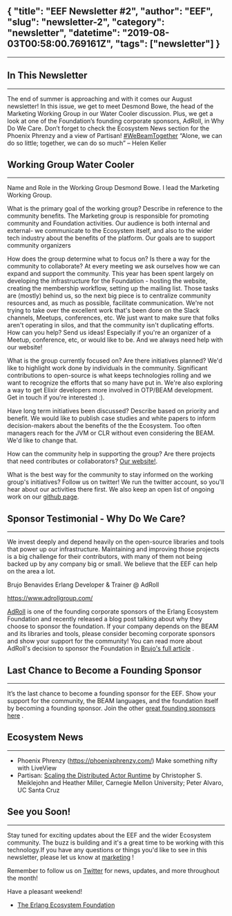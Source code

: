 {
  "title": "EEF Newsletter #2",
  "author": "EEF",
  "slug": "newsletter-2",
  "category": "newsletter",
  "datetime": "2019-08-03T00:58:00.769161Z",
  "tags": ["newsletter"]
}
---
---


## In This Newsletter
------------------------------------------------------------
The end of summer is approaching and with it comes our August newsletter! In this issue, we get to meet Desmond Bowe, the head of the Marketing Working Group in our Water Cooler discussion. Plus, we get a look at one of the Foundation’s founding corporate sponsors, AdRoll, in Why Do We Care. Don’t forget to check the Ecosystem News section for the Phoenix Phrenzy and a view of Partisan!
[#WeBeamTogether](https://twitter.com/search?q=%23WeBEAMTogether)
“Alone, we can do so little; together, we can do so much” – Helen Keller


## Working Group Water Cooler
------------------------------------------------------------

Name and Role in the Working Group
Desmond Bowe. I lead the Marketing Working Group.

What is the primary goal of the working group? Describe in reference to the community benefits.
The Marketing group is responsible for promoting community and Foundation activities.  Our audience is both internal and external- we communicate to the Ecosystem itself, and also to the wider tech industry about the benefits of the platform.  Our goals are to support community organizers

How does the group determine what to focus on? Is there a way for the community to collaborate?
At every meeting we ask ourselves how we can expand and support the community.  This year has been spent largely on developing the infrastructure for the Foundation - hosting the website, creating the membership workflow, setting up the mailing list. Those tasks are (mostly) behind us, so the next big piece is to centralize community resources and, as much as possible, facilitate communication.  We're not trying to take over the excellent work that's been done on the Slack channels, Meetups, conferences, etc.  We just want to make sure that folks aren't operating in silos, and that the community isn't duplicating efforts.  How can you help? Send us ideas!  Especially if you're an organizer of a Meetup, conference, etc, or would like to be.  And we always need help with our website!

What is the group currently focused on? Are there initiatives planned?
We'd like to highlight work done by individuals in the community. Significant contributions to open-source is what keeps technologies rolling and we want to recognize the efforts that so many have put in.  We're also exploring a way to get Elixir developers more involved in OTP/BEAM development.  Get in touch if you're interested :).

Have long term initiatives been discussed? Describe based on priority and benefit.
We would like to publish case studies and white papers to inform decision-makers about the benefits of the the Ecosystem.  Too often managers reach for the JVM or CLR without even considering the BEAM.  We'd like to change that.

How can the community help in supporting the group? Are there projects that need contributes or collaborators?
[Our website!](https://github.com/erlef/website).

What is the best way for the community to stay informed on the working group's initiatives?
Follow us on twitter!  We run the twitter account, so you'll hear about our activities there first. We also keep an open list of ongoing work on our [github page](https://github.com/erlef/marketing).


## Sponsor Testimonial - Why Do We Care?
------------------------------------------------------------

We invest deeply and depend heavily on the open-source libraries and tools that power up our infrastructure. Maintaining and improving those projects is a big challenge for their contributors, with many of them not being backed up by any company big or small. We believe that the EEF can help on the area a lot.

Brujo Benavides
Erlang Developer & Trainer @ AdRoll

https://www.adrollgroup.com/

[AdRoll](https://www.adrollgroup.com/) is one of the founding corporate sponsors of the Erlang Ecosystem Foundation and recently released a blog post talking about why they choose to sponsor the foundation. If your company depends on the BEAM and its libraries and tools, please consider becoming corporate sponsors and show your support for the community! You can read more about AdRoll's decision to sponsor the Foundation in [Brujo's full article](http://tech.adroll.com/blog/culture/2019/07/31/erlang-ecosystem-foundation.html) .


## Last Chance to Become a Founding Sponsor
------------------------------------------------------------
It’s the last chance to become a founding sponsor for the EEF. Show your support for the community, the BEAM languages, and the foundation itself by becoming a founding sponsor. Join the other [great founding sponsors here](https://erlef.org/sponsors/) .


## Ecosystem News
------------------------------------------------------------
* Phoenix Phrenzy (https://phoenixphrenzy.com/) Make something nifty with LiveView
* Partisan: [Scaling the Distributed Actor Runtime](https://www.usenix.org/conference/atc19/presentation/meiklejohn) by Christopher S. Meiklejohn and Heather Miller, Carnegie Mellon University; Peter Alvaro, UC Santa Cruz


## See you Soon!
------------------------------------------------------------
Stay tuned for exciting updates about the EEF and the wider Ecosystem community. The buzz is building and it's a great time to be working with this technology.If you have any questions or things you'd like to see in this newsletter, please let us know at [marketing](mailto:marketing@erlef.org?subject=Newsletter%20Feedback&body=hi!%20I%20have%20some%20things%20to%20say%20about%20your%20newsletter%3A%0A%0A) !

Remember to follow us on [Twitter](https://twitter.com/TheErlef) for news, updates, and more throughout the month!

Have a pleasant weekend!
- [The Erlang Ecosystem Foundation](https://erlef.org)

